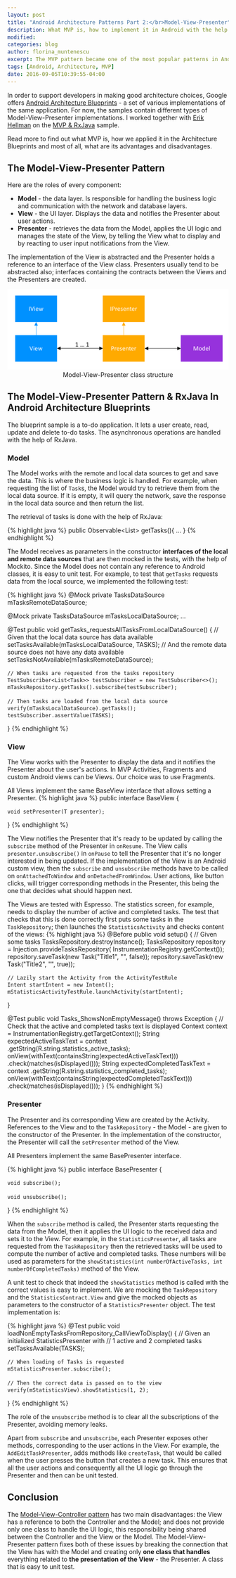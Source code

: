 ```yaml
---
layout: post
title: "Android Architecture Patterns Part 2:</br>Model-View-Presenter"
description: What MVP is, how to implement it in Android with the help of Google's Android Architecture Blueprints.
modified:
categories: blog
author: florina_muntenescu
excerpt: The MVP pattern became one of the most popular patterns in Android in the last couple of years. Let's see what MVP is and how we applied it in the Google's Android Architecture Blueprints.
tags: [Android, Architecture, MVP]
date: 2016-09-05T10:39:55-04:00
---
```


In order to support developers in making good architecture choices, Google offers <a href="https://github.com/googlesamples/android-architecture">Android Architecture Blueprints</a> - a set of various implementations of the same application. For now, the samples contain different types of Model-View-Presenter implementations. I worked together with <a href="https://github.com/erikhellman">Erik Hellman</a> on the <a href="https://github.com/googlesamples/android-architecture/tree/todo-mvp-rxjava/">MVP & RxJava</a> sample.

Read more to find out what MVP is, how we applied it in the Architecture Blueprints and most of all, what are its advantages and disadvantages.

## The Model-View-Presenter Pattern

Here are the roles of every component:

* **Model** - the data layer. Is responsible for handling the business logic and communication with the network and database layers.
* **View** -  the UI layer. Displays the data and notifies the Presenter about user actions.
* **Presenter** -  retrieves the data from the Model, applies the UI logic and manages the state of the View, by telling the View what to display and by reacting to user input notifications from the View.

The implementation of the View is abstracted and the Presenter holds a reference to an interface of the View class. Presenters usually tend to be abstracted also; interfaces containing the contracts between the Views and the Presenters are created.

<center>
<picture>
	<a href="/images/blog/model_view_presenter/mvp.png"><img src="/images/blog/model_view_presenter/mvp.png" alt="Model-View-Presenter Architecture"></a>
	<figcaption>Model-View-Presenter class structure</figcaption>
</picture>
</center>

## The Model-View-Presenter Pattern & RxJava In Android Architecture Blueprints

The blueprint sample is a to-do application. It lets a user create, read, update and delete to-do tasks. The asynchronous operations are handled with the help of RxJava.

### Model

The Model works with the remote and local data sources to get and save the data. This is where the business logic is handled. For example, when requesting the list of `Task`s, the Model would try to retrieve them from the local data source. If it is empty, it will query the network, save the response in the local data source and then return the list.

The retrieval of tasks is done with the help of RxJava:

{% highlight java %}
public Observable<List<Task>> getTasks(){
  ...
}
{% endhighlight %}

The Model receives as parameters in the constructor **interfaces of the local and remote data sources** that are then mocked in the tests, with the help of Mockito. Since the Model does not contain any reference to Android classes, it is easy to unit test. For example, to test that `getTasks` requests data from the local source, we implemented the following test:

{% highlight java %}
@Mock
private TasksDataSource mTasksRemoteDataSource;

@Mock
private TasksDataSource mTasksLocalDataSource;
...

@Test
public void getTasks_requestsAllTasksFromLocalDataSource() {
    // Given that the local data source has data available
    setTasksAvailable(mTasksLocalDataSource, TASKS);
    // And the remote data source does not have any data available
    setTasksNotAvailable(mTasksRemoteDataSource);

    // When tasks are requested from the tasks repository
    TestSubscriber<List<Task>> testSubscriber = new TestSubscriber<>();
    mTasksRepository.getTasks().subscribe(testSubscriber);

    // Then tasks are loaded from the local data source
    verify(mTasksLocalDataSource).getTasks();
    testSubscriber.assertValue(TASKS);
}
{% endhighlight %}


### View

The View works with the Presenter to display the data and it notifies the Presenter about the user's actions. In MVP Activities, Fragments and custom Android views can be Views. Our choice was to use Fragments.

All Views implement the same BaseView interface that allows setting a Presenter.
{% highlight java %}
public interface BaseView<T> {

    void setPresenter(T presenter);

}
{% endhighlight %}

The View notifies the Presenter that it's ready to be updated by calling the `subscribe` method of the Presenter in `onResume`. The View calls `presenter.unsubscribe()` in `onPause` to tell the Presenter that it's no longer interested in being updated.
If the implementation of the View is an Android custom view, then the `subscribe` and `unsubscribe` methods have to be called on `onAttachedToWindow` and `onDetachedFromWindow`.
User actions, like button clicks, will trigger corresponding methods in the Presenter, this being the one that decides what should happen next.

The Views are tested with Espresso. The statistics screen, for example, needs to display the number of active and completed tasks. The test that checks that this is done correctly first puts some tasks in the `TaskRepository`; then launches the `StatisticsActivity` and checks content of the views:
{% highlight java %}
@Before
public void setup() {
    // Given some tasks
    TasksRepository.destroyInstance();
    TasksRepository repository = Injection.provideTasksRepository(
			InstrumentationRegistry.getContext());
    repository.saveTask(new Task("Title1", "", false));
    repository.saveTask(new Task("Title2", "", true));

    // Lazily start the Activity from the ActivityTestRule
    Intent startIntent = new Intent();
    mStatisticsActivityTestRule.launchActivity(startIntent);
}

@Test
public void Tasks_ShowsNonEmptyMessage() throws Exception {
    // Check that the active and completed tasks text is displayed
    Context context = InstrumentationRegistry.getTargetContext();
    String expectedActiveTaskText = context
	.getString(R.string.statistics_active_tasks);
    onView(withText(containsString(expectedActiveTaskText)))
	.check(matches(isDisplayed()));
    String expectedCompletedTaskText = context
	.getString(R.string.statistics_completed_tasks);
    onView(withText(containsString(expectedCompletedTaskText)))
	.check(matches(isDisplayed()));
}
{% endhighlight %}

### Presenter

The Presenter and its corresponding View are created by the Activity. References to the View and to the `TaskRepository` - the Model - are given to the constructor of the Presenter. In the implementation of the constructor, the Presenter will call the `setPresenter` method of the View.

All Presenters implement the same BasePresenter interface.

{% highlight java %}
public interface BasePresenter {

    void subscribe();

    void unsubscribe();

}
{% endhighlight %}

When the `subscribe` method is called, the Presenter starts requesting the data from the Model, then it applies the UI logic to the received data and sets it to the View. For example, in the `StatisticsPresenter`, all tasks are requested from the `TaskRepository` then the retrieved tasks will be used to compute the number of active and completed tasks. These numbers will be used as parameters for the `showStatistics(int numberOfActiveTasks, int numberOfCompletedTasks)` method of the View.

A unit test to check that indeed the `showStatistics` method is called with the correct values is easy to implement. We are mocking the `TaskRepository` and the `StatisticsContract.View` and give the mocked objects as parameters to the constructor of a `StatisticsPresenter` object. The test implementation is:

{% highlight java %}
@Test
public void loadNonEmptyTasksFromRepository_CallViewToDisplay() {
    // Given an initialized StatisticsPresenter with
    // 1 active and 2 completed tasks
    setTasksAvailable(TASKS);

    // When loading of Tasks is requested
    mStatisticsPresenter.subscribe();

    // Then the correct data is passed on to the view
    verify(mStatisticsView).showStatistics(1, 2);
}
{% endhighlight %}

The role of the `unsubscribe` method is to clear all the subscriptions of the Presenter, avoiding memory leaks.

Apart from `subscribe` and `unsubscribe`, each Presenter exposes other methods, corresponding to the user actions in the View. For example, the `AddEditTaskPresenter`, adds methods like `createTask`, that would be called when the user presses the button that creates a new task. This ensures that all the user actions and consequently all the UI logic go through the Presenter and then can be unit tested.

## Conclusion

The <a href="https://upday.github.io/blog/model-view-controller/">Model-View-Controller pattern</a> has two main disadvantages: the View has a reference to both the Controller and the Model; and does not provide only one class to handle the UI logic, this responsibility being shared between the Controller and the View or the Model. The Model-View-Presenter pattern fixes both of these issues by breaking the connection that the View has with the Model and creating only **one class that handles** everything related to **the presentation of the View** - the Presenter. A class that is easy to unit test.

